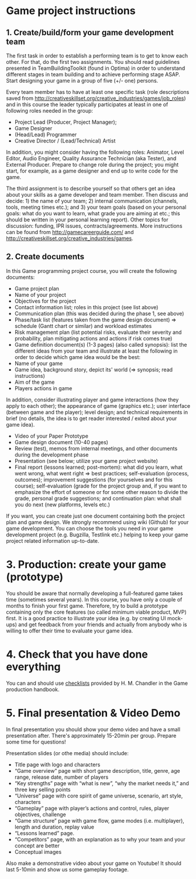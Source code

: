 # Game project instructions

## 1. Create/build/form your game development team
The first task in order to establish a performing team is to get to know each other. For that, do the first two assignments.
You should read guidelines presented in TeamBuildingToolkit (found in Optima) in order to understand different stages in team building and to achieve performing stage ASAP. Start designing your game in a group of five (+/- one) persons. 

Every team member has to have at least one specific task (role descriptions saved from http://creativeskillset.org/creative_industries/games/job_roles) and in this course the leader typically participates at least in one of following roles needed in the group:
*	Project Lead (Producer, Project Manager);
*	Game Designer
*	(Head/Lead) Programmer
*	Creative Director / (Lead/Technical) Artist

In addition, you might consider having the following roles: Animator, Level Editor, Audio Engineer, Quality Assurance Technician (aka Tester), and External Producer. Prepare to change role during the project; you might start, for example, as a game designer and end up to write code for the game.

The third assignment is to describe yourself so that others get an idea about your skills as a game developer and team member. Then discuss and decide: 1) the name of your team; 2) internal communication (channels, tools, meeting times etc.); and 3) your team goals (based on your personal goals: what do you want to learn, what grade you are aiming at etc.; this should be written in your personal learning report). Other topics for discussion: funding, IPR issues, contracts/agreements.
More instructions can be found from http://gamecareerguide.com/ and http://creativeskillset.org/creative_industries/games.

## 2. Create documents
In this Game programming project course, you will create the following documents:

-	Game project plan
  -	Name of your project
  -	Objectives for the project
  -	Contact information list; roles in this project (see list above)
  -	Communication plan (this was decided during the phase 1, see above)
  -	Phase/task list (features taken from the game design document) => schedule (Gantt chart or similar) and workload estimates
  -	Risk management plan (list potential risks, evaluate their severity and probability, plan mitigating actions and actions if risk comes true)
-	Game definition document(s) (1-3 pages) (also called synopsis): list the different ideas from your team and illustrate at least the following in order to decide which game idea would be the best:
  -	Name of your game
  -	Game idea, background story, depict its' world (=> synopsis; read instructions)
  -	Aim of the game
  -	Players actions in game

In addition, consider illustrating player and game interactions (how they apply to each other); the appearance of game (graphics etc.); user interface (between game and the player); level design; and technical requirements in brief (no details, the idea is to get reader interested / exited about your game idea).

* Video of your Paper Prototype
*	Game design document (10-40 pages)
*	Review (test), memos from internal meetings, and other documents during the development phase
*	Presentation (see below; utilize your game project website)
*	Final report (lessons learned; post-mortem): what did you learn, what went wrong, what went right => best practices; self-evaluation (process, outcomes); improvement suggestions (for yourselves and for this course); self-evaluation (grade for the project group and, if you want to emphasize the effort of someone or for some other reason to divide the grade, personal grade suggestions; and continuation plan: what shall you do next (new platforms, levels etc.)

If you want, you can create just one document containing both the project plan and game design. We strongly recommend using wiki (Github) for your game development. You can choose the tools you need in your game development project (e.g. Bugzilla, Testlink etc.) helping  to keep your game project related information up-to-date.

# 3. Production: create your game (prototype)
You should be aware that normally developing a full-featured game takes time (sometimes several years). In this course, you have only a couple of months to finish your first game. Therefore, try to build a prototype containing only the core features (so called minimum viable product, MVP) first. It is a good practice to illustrate your idea (e.g. by creating UI mock-ups) and get feedback from your friends and actually from anybody who is willing to offer their time to evaluate your game idea.

# 4. Check that you have done everything
You can and should use [checklists](https://github.com/JAMK-IT/TTOW0211-221-game-development/blob/master/checklists.md) provided by H. M. Chandler in the Game production handbook.

# 5. Final presentation & Video Demo

In final presentation you should show your demo video and have a small presentation after. There's approximately 15-20min per group. Prepare some time for questions!

Presentation slides (or othe media) should include:

* Title page with logo and characters
* “Game overview” page with short game description, title, genre, age range, release date, number of players
* “Key strengths” page with “what is new”, “why the market needs it,” and three key selling points
* “Universe” page with core spirit of game universe, scenario, art style, characters
* “Gameplay” page with player’s actions and control, rules, player objectives, challenge
* “Game structure” page with game flow, game modes (i.e. multiplayer), length and duration, replay value
* “Lessons learned” page. 
* “Competitors” page, with an explanation as to why your team and your concept are better
* Conceptual images

Also make a demonstrative video about your game on Youtube! It should last 5-10min and show us some gameplay footage.

